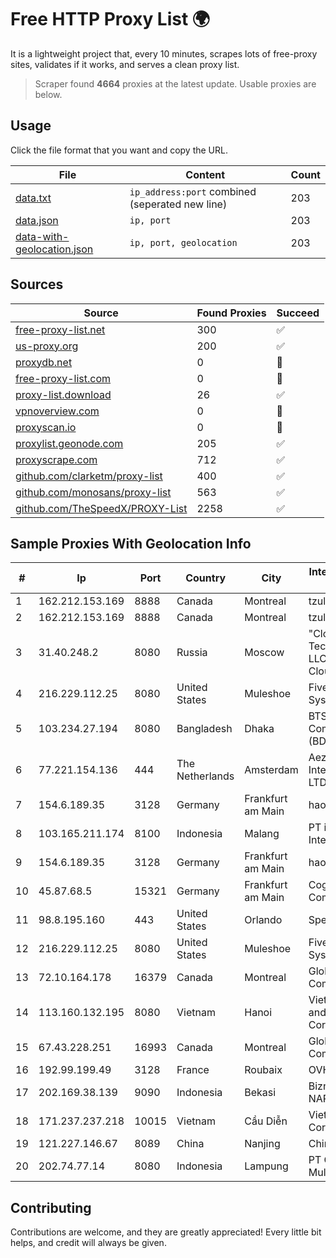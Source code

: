 
# Free HTTP Proxy List 🌍

It is a lightweight project that, every 10 minutes, scrapes lots of free-proxy sites, validates if it works, and serves a clean proxy list.


> Scraper found **4664** proxies at the latest update. Usable proxies are below.

## Usage

Click the file format that you want and copy the URL.


|File|Content|Count|
|----|-------|-----|
|[data.txt](https://raw.githubusercontent.com/themiralay/Proxy-List-World/master/data.txt)|`ip_address:port` combined (seperated new line)|203|
|[data.json](https://raw.githubusercontent.com/themiralay/Proxy-List-World/master/data.json)|`ip, port`|203|
|[data-with-geolocation.json](https://raw.githubusercontent.com/themiralay/Proxy-List-World/master/data-with-geolocation.json)|`ip, port, geolocation`|203|

## Sources

|Source|Found Proxies|Succeed|
|------|-------------|-------|
|[free-proxy-list.net](https://free-proxy-list.net)|300|✅|
|[us-proxy.org](https://www.us-proxy.org)|200|✅|
|[proxydb.net](http://proxydb.net)|0|🚫|
|[free-proxy-list.com](https://free-proxy-list.com/?page=&port=&type%5B%5D=http&type%5B%5D=https&up_time=0&search=Search)|0|🚫|
|[proxy-list.download](https://www.proxy-list.download/HTTP)|26|✅|
|[vpnoverview.com](https://vpnoverview.com/privacy/anonymous-browsing/free-proxy-servers)|0|🚫|
|[proxyscan.io](https://www.proxyscan.io)|0|🚫|
|[proxylist.geonode.com](https://proxylist.geonode.com/api/proxy-list?limit=300&page=1&sort_by=lastChecked&sort_type=desc&protocols=http,https)|205|✅|
|[proxyscrape.com](https://api.proxyscrape.com/v2/?request=displayproxies&protocol=http&timeout=10000&country=all&ssl=all&anonymity=all)|712|✅|
|[github.com/clarketm/proxy-list](https://raw.githubusercontent.com/clarketm/proxy-list/master/proxy-list-raw.txt)|400|✅|
|[github.com/monosans/proxy-list](https://raw.githubusercontent.com/monosans/proxy-list/main/proxies/http.txt)|563|✅|
|[github.com/TheSpeedX/PROXY-List](https://raw.githubusercontent.com/TheSpeedX/PROXY-List/master/http.txt)|2258|✅|


## Sample Proxies With Geolocation Info

|#|Ip|Port|Country|City|Internet Service Provider|
|-|--|----|-------|----|-------------------------|
|1|162.212.153.169|8888|Canada|Montreal|tzulo, inc.|
|2|162.212.153.169|8888|Canada|Montreal|tzulo, inc.|
|3|31.40.248.2|8080|Russia|Moscow|"Cloud Technologies" LLC trading as Cloud.ru|
|4|216.229.112.25|8080|United States|Muleshoe|Five Area Systems, LLC|
|5|103.234.27.194|8080|Bangladesh|Dhaka|BTS Communications (BD) Ltd|
|6|77.221.154.136|444|The Netherlands|Amsterdam|Aeza International LTD|
|7|154.6.189.35|3128|Germany|Frankfurt am Main|haoxiangyun|
|8|103.165.211.174|8100|Indonesia|Malang|PT iForte Global Internet|
|9|154.6.189.35|3128|Germany|Frankfurt am Main|haoxiangyun|
|10|45.87.68.5|15321|Germany|Frankfurt am Main|Cogent Communications|
|11|98.8.195.160|443|United States|Orlando|Spectrum|
|12|216.229.112.25|8080|United States|Muleshoe|Five Area Systems, LLC|
|13|72.10.164.178|16379|Canada|Montreal|GloboTech Communications|
|14|113.160.132.195|8080|Vietnam|Hanoi|VietNam Post and Telecom Corporation|
|15|67.43.228.251|16993|Canada|Montreal|GloboTech Communications|
|16|192.99.199.49|3128|France|Roubaix|OVH Hosting|
|17|202.169.38.139|9090|Indonesia|Bekasi|Biznet - PSN-NAP|
|18|171.237.237.218|10015|Vietnam|Cầu Diễn|Viettel Corporation|
|19|121.227.146.67|8089|China|Nanjing|China Telecom|
|20|202.74.77.14|8080|Indonesia|Lampung|PT Giga Patra Multimedia|



## Contributing

Contributions are welcome, and they are greatly appreciated! Every
little bit helps, and credit will always be given.

